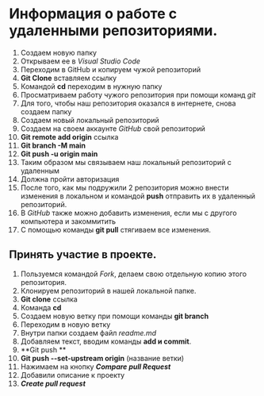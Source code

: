 # Информация о работе с удаленными репозиториями. 

1. Создаем новую папку
2. Открываем ее в *Visual Studio Code*
3. Переходим в GitHub и копируем чужой репозиторий
4. **Git Clone** вставляем ссылку
5. Командой **сd** переходим в нужную папку
6. Просматриваем работу чужого репозитория при помощи команд *git*
7. Для того, чтобы наш репозитория оказался в интернете, снова создаем папку
8. Создаем новый локальный репозиторий
9. Создаем на своем аккаунте *GitHub* cвой репозиторий 
10. **Git remote add origin** ссылка
11. **Git branch -M main**
12. **Git push -u origin main**
13. Таким образом мы связываем наш локальный репозиторий с удаленным
14. Должна пройти авторизация
15. После того, как мы подружили 2 репозитория можно внести изменения в локальном и командой **push** отправить их в удаленный репозиторий.
16. В *GitHub* также можно добавить изменения, если мы с другого компьютера и закоммитить
17. С помощью команды **git pull** стягиваем все изменения. 
 
## Принять участие в проекте. 
1. Пользуемся командой *Fork*, делаем свою отдельную копию этого репозитория.
2. Клонируем репозиторий в нашей локальной папке.
3. **Git clone** ссылка
4. Команда **cd**
5. Создаем новую ветку при помощи команды **git branch** 
6. Переходим в новую ветку
7. Внутри папки создаем файл *readme.md*
8. Добавляем текст, вводим команды **add и commit**.
9. **Git push **
10. **Git push --set-upstream origin** (название ветки)
11. Нажимаем на кнопку **_Compare pull Request_**
12. Добавили описание к проекту 
13. **_Create pull request_**
